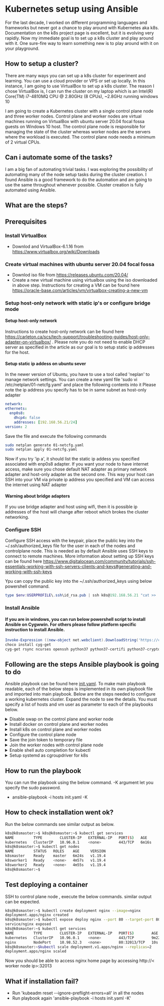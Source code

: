 # Kubernetes setup using Ansible

For the last decade, I worked on different programming languages and frameworks but never got a chance to play around with Kubernetes aka k8s. Documentation on the k8s project page is excellent, but it is evolving very rapidly.  Now my immediate goal is to set up a k8s cluster and play around with it. One sure-fire way to learn something new is to play around with it on your playground.  

## How to setup a cluster?

There are many ways you can set up a k8s cluster for experiment and learning. You can use a cloud provider or VPS or set up locally.  In this instance, I am going to use VirtualBox to set up a k8s cluster. The reason I chose VirtualBox is, I can run the cluster on my laptop which is an Intel(R) Core(TM) i7-4810MQ CPU @ 2.80GHz (8 CPUs), ~2.8GHz running windows 10

I am going to create a Kubernetes cluster with a single control plane node and three worker nodes. Control plane and worker nodes are virtual machines running on VirtualBox with ubuntu server 20.04 focal fossa guests on Windows 10 host.  The control plane node is responsible for managing the state of the cluster whereas worker nodes are the servers where the workload is executed. The control plane node needs a minimum of 2 virtual CPUs.

## Can i automate some of the tasks?

I am a big fan of automating trivial tasks. I was exploring the possibility of automating many of the node setup tasks during the cluster creation. I found Ansible is a good framework to do the automation and am going to use the same throughout whenever possible. Cluster creation is fully automated using Ansible.

## What are the steps?
## Prerequisites
### Install VirtualBox
- Downlod and  VirtualBox-6.1.16 from https://www.virtualbox.org/wiki/Downloads
### Create virtual machines with ubuntu server 20.04 focal fossa
  - Downlod iso file from https://releases.ubuntu.com/20.04/
  - Create a new virtual machine using virtualbox using the iso downloaded in above step. Instructions for creating a VM can be found here https://oracle-base.com/articles/vm/virtualbox-creating-a-new-vm
### Setup host-only network with static ip's or configure bridge mode
#### Setup host-only network
Instructions to create host-only network can be found here https://carleton.ca/scs/tech-support/troubleshooting-guides/host-only-adapter-on-virtualbox/ . Please note you do not need to enable DHCP server as specified in the article as our goal is to setup static ip addresses for the host.
#### Setup static ip addess on ubuntu sever
In the newer version of Ubuntu, you have to use a tool called 'neplan' to manage network settings. You can create a new yaml file 'sudo vi /etc/netplan/01-netcfg.yaml' and place the following contents into it Please note the ip address you specify has to be in same subnet as host-only adapter

  ```yaml
  network:
  ethernets:
    enp0s8:
      dhcp4: false
      addresses: [192.168.56.21/24]
  version: 2
  ```
  
  Save the file and execute the following commands
  
  ```sh
  sudo netplan generate 01-netcfg.yaml
  sudo netplan apply 01-netcfg.yaml
  ```
  
  Now if you try 'ip a', it should list the static ip addess you specified associated with enp0s8 adapter. If you want your node to have internet access, make sure you chose default NAT adapter as primary network adapter and host-only adapter as the second one.  This way your host can SSH into your VM via private ip address you specified and VM can access the internet using NAT adapter
  
#### Warning about bridge adapters
If you use bridge adapter and host using wifi, then it is possible ip addresses of the host will change after reboot which brokes the cluster networking.

### Configure SSH
Configure SSH access with the keypair, place the public key into the ~/.ssh/authorized_keys file for the user in each of the nodes and controlplane node. This is needed as by default Ansible uses SSH keys to connect to remote machines. More information about setting up SSH keys can be found here https://www.digitalocean.com/community/tutorials/ssh-essentials-working-with-ssh-servers-clients-and-keys#generating-and-working-with-ssh-keys

Ypu can copy the public key into the ~/.ssh/authorized_keys using below powershell command.
```powershell
type $env:USERPROFILE\.ssh\id_rsa.pub | ssh k8s@192.168.56.21 "cat >> .ssh/authorized_keys"
```
### Install Ansible
#### If you are in windows, you can run below powershell script to install Ansible on Cygwwin. For others please follow platform specific instruction to install Ansible.
```powershell
Invoke-Expression ((new-object net.webclient).DownloadString('https://chocolatey.org/install.ps1'))
choco install cyg-get
cyg-get rsync ncurses openssh python37 python37-certifi python37-cryptography python37-jinja2 python37-jmespath python37-passlib python37-pypsrp python37-requests python37-urllib3 python37-winrm python37-yaml sshpass ansible
```
## Following are the steps Ansible playbook is going to do

Ansible playbook can be found here [init.yaml](Ansible/init.yaml). To make main playbook readable, each of the below steps is implemented in its own playbook file and imported into main playbook. Below are the steps needed to configure a working kubernetes cluster. Expand the node to see the details. You must specify a list of hosts and vm user as parameter to each of the playbooks below.

<details>
  <summary>Disable swap on the control plane and worker node</summary>

  You must disable swap in order for the kubelet to work properly. Discussion about the same can be found here https://github.com/kubernetes/kubernetes/issues/53533
  ```yaml
  - hosts: "{{hostlist}}"
    remote_user: "{{ansible_user}}"
    become: yes
    become_method: sudo
    gather_facts: yes
    connection: ssh

    tasks:
      - name: Disable swap
        command: swapoff -a

      - name: Permanently disable Swap entry from /etc/fstab
        lineinfile:
          dest: /etc/fstab
          regexp: swap
          state: absent
```
</details>

<details>
  <summary>Install docker on control plane and worker nodes</summary>

Below playbook installs docker and all the needed dependencies into the hosts specified as argument. This need to be done on control plane and worker nodes. Please note we customize docker config to use cgroupdriver=systemd and also set docker as system service.

  ```yaml
  - hosts: "{{hostlist}}"
    remote_user: "{{ansible_user}}"
    become: yes
    become_method: sudo
    gather_facts: yes
    connection: ssh

    tasks:
      - name: Installing Docker Dependencies
        apt:
          name:
            - apt-transport-https
            - ca-certificates
            - curl
            - software-properties-common
            - gnupg2
          state: present

      - name: Add Docker’s official GPG key
        apt_key:
          url: https://download.docker.com/linux/ubuntu/gpg
          keyring: /etc/apt/trusted.gpg.d/docker.gpg
          state: present

      - name: Add Docker Repository
        apt_repository:
          repo: deb [arch=amd64] https://download.docker.com/linux/ubuntu focal stable
          state: present
          filename: docker
          mode: 0600

      - name: Install Docker CE
        apt:
          name:
            - docker-ce=5:19.03.11~3-0~ubuntu-focal
            - docker-ce-cli=5:19.03.11~3-0~ubuntu-focal
            - containerd.io=1.2.13-2
          state: present

      - name: Create Docker Daemon file
        copy:
          dest: "/etc/docker/daemon.json"
          content: |
            {
              "exec-opts": ["native.cgroupdriver=systemd"],
              "log-driver": "json-file",
              "log-opts": {
                "max-size": "100m"
              },
              "storage-driver": "overlay2"
            }
            EOF
  
      - name: Creates Docker Daemon directory
        file:
          path: /etc/systemd/system/docker.service.d
          state: directory
          mode: 0777

      - name: reload systemd
        command: systemctl daemon-reload

      - name: Enable service docker, and enable persistently
      service:
          name: docker
          enabled: yes
```
</details>

<details>
  <summary>Install k8s on control plane and worker nodes</summary>

Below playbook installs kubernetes and all the needed dependencies into the hosts specified as argument. This need to be done on control plane and worker nodes. Please note we set kubelet as system service.

  ```yaml
  - hosts: "{{hostlist}}"
    remote_user: "{{ansible_user}}"
    become: yes
    become_method: sudo
    gather_facts: yes
    connection: ssh

    tasks:
      - name: Add Google official GPG key
        apt_key:
          url: https://packages.cloud.google.com/apt/doc/apt-key.gpg
          state: present

      - name: Add Kubernetes Repository
        apt_repository:
          repo: deb http://apt.kubernetes.io/ kubernetes-xenial main
          state: present
          filename: kubernetes
          mode: 0600

      - name: Installing Kubernetes Cluster Packages.
        apt:
          name:
            - kubeadm
            - kubectl
            - kubelet
          state: present

      - name: Enable service kubelet, and enable persistently
        service:
          name: kubelet
          enabled: yes
```
</details>

<details>
  <summary>Configure the control plane node</summary>

Below playbook configure the controlplane node. You need to specify the Apiserver advertise address, which usually is the controlplane nodes ip address. You need to specify pod-network-cidr which should be in a different subnet than host. Kubernetes assigns each node a range of IP addresses, a CIDR block, so that each Pod can have a unique IP address. The size of the CIDR block corresponds to the maximum number of Pods per node. if you want to specify the pod network same as host, you can see the stackoverflow tip here https://stackoverflow.com/questions/45687310/is-it-possible-to-join-a-hardware-in-the-same-subnet-with-kubernetes-pods. 

Also you need to specify an overlay network, i use Flannel in this case. You can read more information about here https://kubernetes.io/docs/concepts/cluster-administration/networking/

  ```yaml
  - hosts: "{{hostlist}}"
    remote_user: "{{ansible_user}}"
    become: yes
    become_method: sudo
    gather_facts: yes
    connection: ssh

    vars_prompt:
      - name: "k8s_master_ip"
        prompt: "Enter the Apiserver advertise address, example: 192.168.0.130"
        private: no
        default: "192.168.0.130"

    tasks:
      - name: Intilizing Kubernetes Cluster
        command: kubeadm init --pod-network-cidr "192.168.57.0/24"  --apiserver-advertise-address "{{ k8s_master_ip }}" --v 5
        run_once: true
        delegate_to: "{{ k8s_master_ip }}"

      - pause: seconds=5

      - name: Create directory for kube config.
        become_method: sudo
        become: yes
        file:
          path: /home/{{ansible_user }}/.kube
          state: directory
          owner: "{{ ansible_user }}"
          group: "{{ ansible_user }}"
          mode: 0755

      - name: Copy /etc/kubernetes/admin.conf to user's home directory /home/{{ ansible_user }}/.kube/config.
        become_method: sudo
        become: yes
        copy:
          src: /etc/kubernetes/admin.conf
          dest: /home/{{ ansible_user }}/.kube/config
          remote_src: yes
          owner: "{{ ansible_user }}"
          group: "{{ ansible_user }}"
          mode: "0644"

      - pause: seconds=2

      - name: Create Pod Network & RBAC.
        become_user: "{{ansible_user}}"
        become_method: sudo
        become: yes
        command: "{{ item }}"
        with_items:
          - kubectl apply -f https://raw.githubusercontent.com/coreos/flannel/master/Documentation/k8s-manifests/kube-flannel-rbac.yml --v 5
          - kubectl apply -f https://raw.githubusercontent.com/coreos/flannel/master/Documentation/kube-flannel.yml --v 5
```
</details>

<details>
  <summary>Save the join token to temporary file</summary>

  ```yaml
    - hosts: "{{hostlist}}"
      remote_user: "{{ansible_user}}"
      become: yes
      become_method: sudo
      gather_facts: yes
      connection: ssh

      tasks:
        - name: Copy join command to worker nodes.
          become: yes
          become_method: sudo
          copy:
            src: /tmp/kubernetes_join_command
            dest: /tmp/kubernetes_join_command
            mode: 0777

       - name: Join the Worker nodes with the master.
          become: yes
          become_method: sudo
          command: sh /tmp/kubernetes_join_command
         register: joined_or_not

        - debug:
            msg: "{{ joined_or_not.stdout }}"
  ```
</details>

<details>
  <summary>Join the worker nodes with control plane node</summary>

  ```yaml
  - hosts: "{{hostlist}}"
    remote_user: "{{ansible_user}}"
    become: yes
    become_method: sudo
    gather_facts: yes
    connection: ssh

    tasks:
      - name: Copy join command to worker nodes.
        become: yes
        become_method: sudo
        copy:
          src: /tmp/kubernetes_join_command
          dest: /tmp/kubernetes_join_command
          mode: 0777

     - name: Join the Worker nodes with the master.
        become: yes
        become_method: sudo
        command: sh /tmp/kubernetes_join_command
       register: joined_or_not

      - debug:
          msg: "{{ joined_or_not.stdout }}"
  ```
</details>

<details>
  <summary>Enable shell auto completion for kubectl</summary>

  ```yaml
  - hosts: "{{hostlist}}"
    remote_user: "{{ansible_user}}"
    become: yes
    become_method: sudo
    gather_facts: yes
    connection: ssh

    tasks:
      - name: Configure kubectl command auto-completion.
        lineinfile:
          dest: /home/{{ ansible_user }}/.bashrc
          line: "source <(kubectl completion bash)"
          insertafter: EOF
  ```
</details>

<details>
  <summary>Setup systemd as cgroupdriver for k8s</summary>

  ```yaml
  - hosts: "{{hostlist}}"
    remote_user: "{{ansible_user}}"
    become: yes
    become_method: sudo
    gather_facts: yes
    connection: ssh

    tasks:
      - name: replace line
        lineinfile:
          path: /var/lib/kubelet/config.yaml
          regexp: "^(.*)cgroupDriver(.*)$"
          line: "cgroupDriver: systemd"
          backrefs: yes
      - name: Reboot all the kubernetes nodes.
        reboot:
          post_reboot_delay: 10
          reboot_timeout: 40
          connect_timeout: 60
          test_command: whoami
  ```
</details>

## How to run the playbook

You can run the playbook using the below command.  -K argument let you specify the sudo password.

-  ansible-playbook -i hosts init.yaml -K
## How to check installation went ok?

Run the below commands see similar output as below.

  ```sh
k8s@k8smaster:~$ k8s@k8smaster:~$ kubectl get services
NAME         TYPE        CLUSTER-IP   EXTERNAL-IP   PORT(S)   AGE
kubernetes   ClusterIP   10.96.0.1    <none>        443/TCP   6m16s
k8s@k8smaster:~$ kubectl get nodes
NAME         STATUS   ROLES    AGE     VERSION
k8smaster    Ready    master   6m24s   v1.19.4
k8sworker1   Ready    <none>   4m57s   v1.19.4
k8sworker2   Ready    <none>   4m55s   v1.19.4
k8s@k8smaster:~$
  ```
## Test deploying a container

SSH to control plane node , execute the below commands. similar output can be expected. 
  ```sh
k8s@k8smaster:~$ kubectl create deployment nginx --image=nginx
deployment.apps/nginx created
k8s@k8smaster:~$ kubectl expose deploy nginx --port 80 --target-port 80 --type NodePort
service/nginx exposed
k8s@k8smaster:~$ kubectl get services
NAME         TYPE        CLUSTER-IP   EXTERNAL-IP   PORT(S)        AGE
kubernetes   ClusterIP   10.96.0.1    <none>        443/TCP        9m22s
nginx        NodePort    10.98.52.3   <none>        80:32013/TCP   10s
k8s@k8smaster:~$kubectl scale deployment.v1.apps/nginx --replicas=2
deployment.apps/nginx scaled
  ```
  
  Now you should be able to access nginx home page by accessing http://< worker node ip>:32013

## What if installation fail?
-  Run 'kubeadm reset --ignore-preflight-errors=all' in all the nodes
-  Run playbook again 'ansible-playbook -i hosts init.yaml -K'

